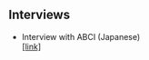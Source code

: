 ## Interviews
- Interview with ABCI (Japanese)  
[[link]](https://abci.ai/ja/case-11/case-11.html)

